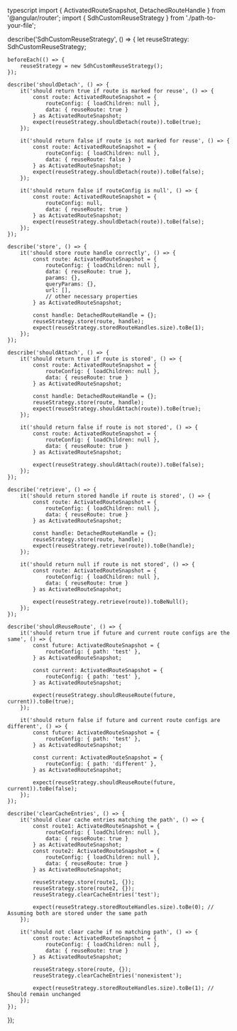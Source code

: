 typescript
import { ActivatedRouteSnapshot, DetachedRouteHandle } from '@angular/router';
import { SdhCustomReuseStrategy } from './path-to-your-file';

describe('SdhCustomReuseStrategy', () => {
    let reuseStrategy: SdhCustomReuseStrategy;

    beforeEach(() => {
        reuseStrategy = new SdhCustomReuseStrategy();
    });

    describe('shouldDetach', () => {
        it('should return true if route is marked for reuse', () => {
            const route: ActivatedRouteSnapshot = {
                routeConfig: { loadChildren: null },
                data: { reuseRoute: true }
            } as ActivatedRouteSnapshot;
            expect(reuseStrategy.shouldDetach(route)).toBe(true);
        });

        it('should return false if route is not marked for reuse', () => {
            const route: ActivatedRouteSnapshot = {
                routeConfig: { loadChildren: null },
                data: { reuseRoute: false }
            } as ActivatedRouteSnapshot;
            expect(reuseStrategy.shouldDetach(route)).toBe(false);
        });

        it('should return false if routeConfig is null', () => {
            const route: ActivatedRouteSnapshot = {
                routeConfig: null,
                data: { reuseRoute: true }
            } as ActivatedRouteSnapshot;
            expect(reuseStrategy.shouldDetach(route)).toBe(false);
        });
    });

    describe('store', () => {
        it('should store route handle correctly', () => {
            const route: ActivatedRouteSnapshot = {
                routeConfig: { loadChildren: null },
                data: { reuseRoute: true },
                params: {},
                queryParams: {},
                url: [],
                // other necessary properties
            } as ActivatedRouteSnapshot;

            const handle: DetachedRouteHandle = {};
            reuseStrategy.store(route, handle);
            expect(reuseStrategy.storedRouteHandles.size).toBe(1);
        });
    });

    describe('shouldAttach', () => {
        it('should return true if route is stored', () => {
            const route: ActivatedRouteSnapshot = {
                routeConfig: { loadChildren: null },
                data: { reuseRoute: true }
            } as ActivatedRouteSnapshot;

            const handle: DetachedRouteHandle = {};
            reuseStrategy.store(route, handle);
            expect(reuseStrategy.shouldAttach(route)).toBe(true);
        });

        it('should return false if route is not stored', () => {
            const route: ActivatedRouteSnapshot = {
                routeConfig: { loadChildren: null },
                data: { reuseRoute: true }
            } as ActivatedRouteSnapshot;

            expect(reuseStrategy.shouldAttach(route)).toBe(false);
        });
    });

    describe('retrieve', () => {
        it('should return stored handle if route is stored', () => {
            const route: ActivatedRouteSnapshot = {
                routeConfig: { loadChildren: null },
                data: { reuseRoute: true }
            } as ActivatedRouteSnapshot;

            const handle: DetachedRouteHandle = {};
            reuseStrategy.store(route, handle);
            expect(reuseStrategy.retrieve(route)).toBe(handle);
        });

        it('should return null if route is not stored', () => {
            const route: ActivatedRouteSnapshot = {
                routeConfig: { loadChildren: null },
                data: { reuseRoute: true }
            } as ActivatedRouteSnapshot;

            expect(reuseStrategy.retrieve(route)).toBeNull();
        });
    });

    describe('shouldReuseRoute', () => {
        it('should return true if future and current route configs are the same', () => {
            const future: ActivatedRouteSnapshot = {
                routeConfig: { path: 'test' },
            } as ActivatedRouteSnapshot;

            const current: ActivatedRouteSnapshot = {
                routeConfig: { path: 'test' },
            } as ActivatedRouteSnapshot;

            expect(reuseStrategy.shouldReuseRoute(future, current)).toBe(true);
        });

        it('should return false if future and current route configs are different', () => {
            const future: ActivatedRouteSnapshot = {
                routeConfig: { path: 'test' },
            } as ActivatedRouteSnapshot;

            const current: ActivatedRouteSnapshot = {
                routeConfig: { path: 'different' },
            } as ActivatedRouteSnapshot;

            expect(reuseStrategy.shouldReuseRoute(future, current)).toBe(false);
        });
    });

    describe('clearCacheEntries', () => {
        it('should clear cache entries matching the path', () => {
            const route1: ActivatedRouteSnapshot = {
                routeConfig: { loadChildren: null },
                data: { reuseRoute: true }
            } as ActivatedRouteSnapshot;
            const route2: ActivatedRouteSnapshot = {
                routeConfig: { loadChildren: null },
                data: { reuseRoute: true }
            } as ActivatedRouteSnapshot;

            reuseStrategy.store(route1, {});
            reuseStrategy.store(route2, {});
            reuseStrategy.clearCacheEntries('test');

            expect(reuseStrategy.storedRouteHandles.size).toBe(0); // Assuming both are stored under the same path
        });

        it('should not clear cache if no matching path', () => {
            const route: ActivatedRouteSnapshot = {
                routeConfig: { loadChildren: null },
                data: { reuseRoute: true }
            } as ActivatedRouteSnapshot;

            reuseStrategy.store(route, {});
            reuseStrategy.clearCacheEntries('nonexistent');

            expect(reuseStrategy.storedRouteHandles.size).toBe(1); // Should remain unchanged
        });
    });
});
